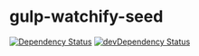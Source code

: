 gulp-watchify-seed 
============
[![Dependency Status](https://david-dm.org/yifan-zhao/gulp-watchify-seed.svg)](https://david-dm.org/yifan-zhao/gulp-watchify-seed)
[![devDependency Status](https://david-dm.org/yifan-zhao/gulp-watchify-seed/dev-status.svg)](https://david-dm.org/yifan-zhao/gulp-watchify-seed#info=devDependencies)

